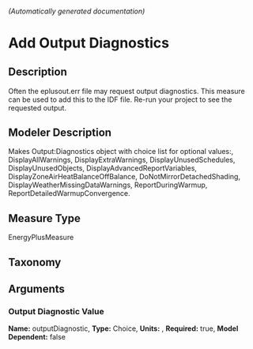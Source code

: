 

###### (Automatically generated documentation)

# Add Output Diagnostics

## Description
Often the eplusout.err file may request output diagnostics. This measure can be used to add this to the IDF file. Re-run your project to see the requested output.

## Modeler Description
Makes Output:Diagnostics object with choice list for optional values:, DisplayAllWarnings, DisplayExtraWarnings, DisplayUnusedSchedules, DisplayUnusedObjects, DisplayAdvancedReportVariables, DisplayZoneAirHeatBalanceOffBalance, DoNotMirrorDetachedShading, DisplayWeatherMissingDataWarnings, ReportDuringWarmup, ReportDetailedWarmupConvergence.

## Measure Type
EnergyPlusMeasure

## Taxonomy


## Arguments


### Output Diagnostic Value

**Name:** outputDiagnostic,
**Type:** Choice,
**Units:** ,
**Required:** true,
**Model Dependent:** false




